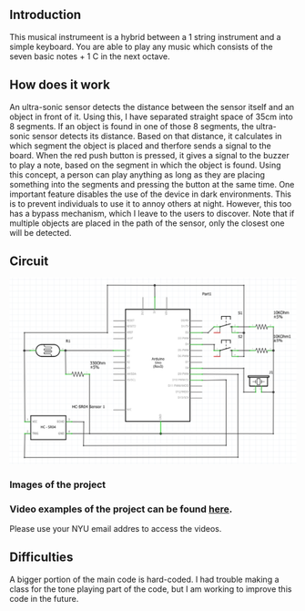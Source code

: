 ## Introduction
This musical instrumeent is a hybrid between a 1 string instrument and a simple keyboard. You are able to play any music which consists of
the seven basic notes + 1 C in the next octave.

## How does it work
An ultra-sonic sensor detects the distance between the sensor itself and an object in front of it. Using this, I have separated straight space of 
35cm into 8 segments. If an object is found in one of those 8 segments, the ultra-sonic sensor detects its distance. Based on that distance, 
it calculates in which segment the object is placed and therfore sends a signal to the board. When the red push button is pressed, it gives a signal to the 
buzzer to play a note, based on the segment in which the object is found. Using this concept, a person can play anything as long as they are placing something
into the segments and pressing the button at the same time. One important feature disables the use of the device in dark environments. This is to 
prevent individuals to use it to annoy others at night. However, this too has a bypass mechanism, which I leave to the users to discover.
Note that if multiple objects are placed in the path of the sensor, only the closest one will be detected.

## Circuit
![](Scheme2.png)

### Images of the project

### Video examples of the project can be found [here](https://drive.google.com/drive/folders/1jUeDIOQ7f7T1-iuyaIUewAOa-nflh8SY?usp=sharing).
Please use your NYU email addres to access the videos.

## Difficulties
A bigger portion of the main code is hard-coded. I had trouble making a class for the tone playing part of the code, but I am working to improve
this code in the future.
